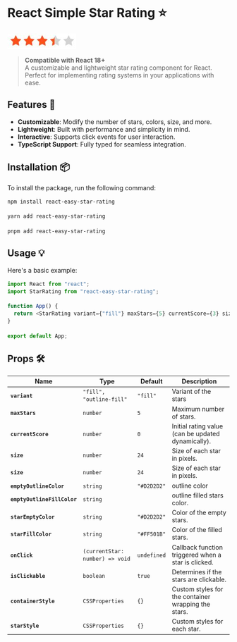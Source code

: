 # React Simple Star Rating ⭐️

![Zoom In/Out Demo](./src/assets/star-image.JPG)

> **Compatible with React 18+**  
> A customizable and lightweight star rating component for React. Perfect for implementing rating systems in your applications with ease.

## Features 🚀

- **Customizable**: Modify the number of stars, colors, size, and more.
- **Lightweight**: Built with performance and simplicity in mind.
- **Interactive**: Supports click events for user interaction.
- **TypeScript Support**: Fully typed for seamless integration.

## Installation 📦

To install the package, run the following command:

```bash
npm install react-easy-star-rating

yarn add react-easy-star-rating

pnpm add react-easy-star-rating
```

## Usage 💡

Here's a basic example:

```ts
import React from "react";
import StarRating from "react-easy-star-rating";

function App() {
  return <StarRating variant={"fill"} maxStars={5} currentScore={3} size={30} onClick={(rating) => console.log(`Rated: ${rating}`)} />;
}

export default App;
```

## Props 🛠️

| Name                        | Type                            | Default     | Description                                         |
| --------------------------- | ------------------------------- | ----------- | --------------------------------------------------- |
| **`variant`**               | `"fill", "outline-fill"`        | `"fill"`    | Variant of the stars                                |
| **`maxStars`**              | `number`                        | `5`         | Maximum number of stars.                            |
| **`currentScore`**          | `number`                        | `0`         | Initial rating value (can be updated dynamically).  |
| **`size`**                  | `number`                        | `24`        | Size of each star in pixels.                        |
| **`size`**                  | `number`                        | `24`        | Size of each star in pixels.                        |
| **`emptyOutlineColor`**     | `string`                        | `"#D2D2D2"` | outline color                                       |
| **`emptyOutlineFillColor`** | `string`                        |             | outline filled stars color.                         |
| **`starEmptyColor`**        | `string`                        | `"#D2D2D2"` | Color of the empty stars.                           |
| **`starFillColor`**         | `string`                        | `"#FF501B"` | Color of the filled stars.                          |
| **`onClick`**               | `(currentStar: number) => void` | `undefined` | Callback function triggered when a star is clicked. |
| **`isClickable`**           | `boolean`                       | `true`      | Determines if the stars are clickable.              |
| **`containerStyle`**        | `CSSProperties`                 | `{}`        | Custom styles for the container wrapping the stars. |
| **`starStyle`**             | `CSSProperties`                 | `{}`        | Custom styles for each star.                        |
